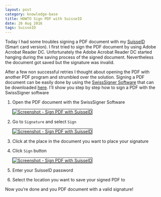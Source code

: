 ```yaml
---
layout: post
category: knowledge-base
title: HOWTO Sign PDF with SuisseID
date: 26 Aug 2016
tags: SuisseID
---
```


Today I had some troubles signing a PDF document with my [SuisseID](http://suisseid.ch) (Smart card version). I first tried to sign the PDF document by using Adobe Acrobat Reader DC. Unfortunately the Adobe Acrobat Reader DC started hanging during the saving process of the signed document. Nevertheless the document got saved but the signature was invalid.

After a few non successful retries I thought about opening the PDF with another PDF program and strumbled over the solution. Signing a PDF document can be easily done by using the [SwissSigner Software](https://postsuisseid.ch/de/support/application) that can be downloaded [here](https://postsuisseid.ch/de/support/application). I'll show you step by step how to sign a PDF with the SwissSigner software

1. Open the PDF document with the SwissSigner Software
  
	<a href="{{ site.url }}/assets/screenshots/sign-pdf-with-suisseid-1.png" target="_blank">
	  <img src="{{ site.url }}/assets/screenshots/sign-pdf-with-suisseid-1.png" alt="Screenshot - Sign PDF with SuisseID" border="1">
	</a>

1. Go to `Signature` and select `Sign`

	<a href="{{ site.url }}/assets/screenshots/sign-pdf-with-suisseid-2.png" target="_blank">
	  <img src="{{ site.url }}/assets/screenshots/sign-pdf-with-suisseid-2.png" alt="Screenshot - Sign PDF with SuisseID" border="1">
	</a>

1. Click at the place in the document you want to place your signature
1. Click `Sign` button

	<a href="{{ site.url }}/assets/screenshots/sign-pdf-with-suisseid-3.png" target="_blank">
	  <img src="{{ site.url }}/assets/screenshots/sign-pdf-with-suisseid-3.png" alt="Screenshot - Sign PDF with SuisseID" border="1">
	</a>

1. Enter your SuisseID password
1. Select the location you want to save your signed PDF to

Now you’re done and you PDF document with a valid signature!
